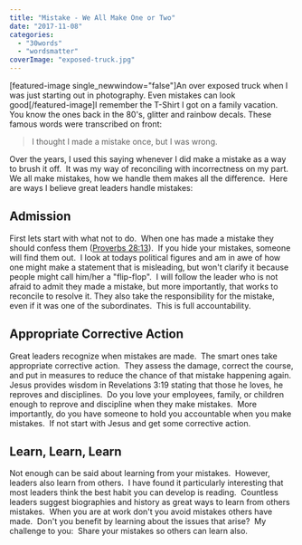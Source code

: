 ```yaml
---
title: "Mistake - We All Make One or Two"
date: "2017-11-08"
categories: 
  - "30words"
  - "wordsmatter"
coverImage: "exposed-truck.jpg"
---
```


\[featured-image single\_newwindow="false"\]An over exposed truck when I was just starting out in photography. Even mistakes can look good\[/featured-image\]I remember the T-Shirt I got on a family vacation.  You know the ones back in the 80's, glitter and rainbow decals. These famous words were transcribed on front:

> I thought I made a mistake once, but I was wrong.

Over the years, I used this saying whenever I did make a mistake as a way to brush it off.  It was my way of reconciling with incorrectness on my part.  We all make mistakes, how we handle them makes all the difference.  Here are ways I believe great leaders handle mistakes:

## Admission

First lets start with what not to do.  When one has made a mistake they should confess them ([Proverbs 28:13](https://www.biblegateway.com/passage/?search=Proverbs+28%3A13&version=ESV)).  If you hide your mistakes, someone will find them out.  I look at todays political figures and am in awe of how one might make a statement that is misleading, but won't clarify it because people might call him/her a "flip-flop".  I will follow the leader who is not afraid to admit they made a mistake, but more importantly, that works to reconcile to resolve it. They also take the responsibility for the mistake, even if it was one of the subordinates.  This is full accountability.

## Appropriate Corrective Action

Great leaders recognize when mistakes are made.  The smart ones take appropriate corrective action.  They assess the damage, correct the course, and put in measures to reduce the chance of that mistake happening again.  Jesus provides wisdom in Revelations 3:19 stating that those he loves, he reproves and disciplines.  Do you love your employees, family, or children enough to reprove and discipline when they make mistakes.  More importantly, do you have someone to hold you accountable when you make mistakes.  If not start with Jesus and get some corrective action.

## Learn, Learn, Learn

Not enough can be said about learning from your mistakes.  However, leaders also learn from others.  I have found it particularly interesting that most leaders think the best habit you can develop is reading.  Countless leaders suggest biographies and history as great ways to learn from others mistakes.  When you are at work don't you avoid mistakes others have made.  Don't you benefit by learning about the issues that arise?  My challenge to you:  Share your mistakes so others can learn also.
